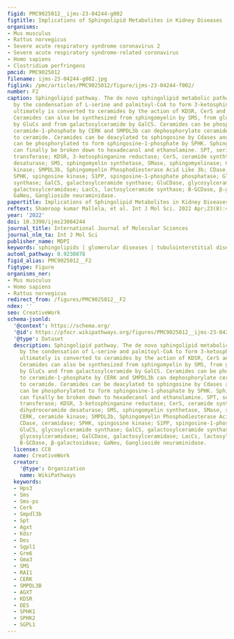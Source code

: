 ```yaml
---
figid: PMC9025012__ijms-23-04244-g002
figtitle: Implications of Sphingolipid Metabolites in Kidney Diseases
organisms:
- Mus musculus
- Rattus norvegicus
- Severe acute respiratory syndrome coronavirus 2
- Severe acute respiratory syndrome-related coronavirus
- Homo sapiens
- Clostridium perfringens
pmcid: PMC9025012
filename: ijms-23-04244-g002.jpg
figlink: /pmc/articles/PMC9025012/figure/ijms-23-04244-f002/
number: F2
caption: Sphingolipid pathway. The de novo sphingolipid metabolic pathway commences
  by the condensation of L-serine and palmitoyl-CoA to form 3-ketosphinganine, which
  ultimately is converted to ceramides by the action of KDSR, CerS and DES, respectively.
  Ceramides can also be synthesized from sphingomyelin by SMS, from glucosylceramide
  by GluCs and from galactosylceramide by GalCS. Ceramides can be phosphorylated to
  ceramide-1-phosphate by CERK and SMPDL3b can dephosphorylate ceramide-1-phosphate
  to ceramide. Ceramides can be deacylated to sphingosine by Cdases and sphingosine
  can be phosphorylated to form sphingosine-1-phosphate by SPHK. Sphingosine-1-phosphate
  can finally be broken down to hexadecanol and ethanolamine. SPT, serine palmitoyl
  transferase; KDSR, 3-ketosphinganine reductase; CerS, ceramide synthtase; DES, dihydroceramide
  desaturase; SMS, sphingomyelin synthetase, SMase, sphingomyelinase; CERK, ceramide
  kinase; SMPDL3b, Sphingomyelin Phosphodiesterase Acid Like 3b; CDase, ceramidase;
  SPHK, spingosine kinase; S1PP, spingosine-1-phosphate phosphatase; GluCS, glycosylceramide
  synthase; GalCS, galactosylceramide synthase; GluCDase, glycosylceramidase; GalCDase,
  galactosylceramidase; LacCs, lactosylceramide synthase; Β-GCDase, β-galactosidase;
  GaNeu, Ganglioside neuraminidase.
papertitle: Implications of Sphingolipid Metabolites in Kidney Diseases.
reftext: Shamroop kumar Mallela, et al. Int J Mol Sci. 2022 Apr;23(8):4244.
year: '2022'
doi: 10.3390/ijms23084244
journal_title: International Journal of Molecular Sciences
journal_nlm_ta: Int J Mol Sci
publisher_name: MDPI
keywords: sphingolipids | glomerular diseases | tubulointerstitial diseases
automl_pathway: 0.9230878
figid_alias: PMC9025012__F2
figtype: Figure
organisms_ner:
- Mus musculus
- Homo sapiens
- Rattus norvegicus
redirect_from: /figures/PMC9025012__F2
ndex: ''
seo: CreativeWork
schema-jsonld:
  '@context': https://schema.org/
  '@id': https://pfocr.wikipathways.org/figures/PMC9025012__ijms-23-04244-g002.html
  '@type': Dataset
  description: Sphingolipid pathway. The de novo sphingolipid metabolic pathway commences
    by the condensation of L-serine and palmitoyl-CoA to form 3-ketosphinganine, which
    ultimately is converted to ceramides by the action of KDSR, CerS and DES, respectively.
    Ceramides can also be synthesized from sphingomyelin by SMS, from glucosylceramide
    by GluCs and from galactosylceramide by GalCS. Ceramides can be phosphorylated
    to ceramide-1-phosphate by CERK and SMPDL3b can dephosphorylate ceramide-1-phosphate
    to ceramide. Ceramides can be deacylated to sphingosine by Cdases and sphingosine
    can be phosphorylated to form sphingosine-1-phosphate by SPHK. Sphingosine-1-phosphate
    can finally be broken down to hexadecanol and ethanolamine. SPT, serine palmitoyl
    transferase; KDSR, 3-ketosphinganine reductase; CerS, ceramide synthtase; DES,
    dihydroceramide desaturase; SMS, sphingomyelin synthetase, SMase, sphingomyelinase;
    CERK, ceramide kinase; SMPDL3b, Sphingomyelin Phosphodiesterase Acid Like 3b;
    CDase, ceramidase; SPHK, spingosine kinase; S1PP, spingosine-1-phosphate phosphatase;
    GluCS, glycosylceramide synthase; GalCS, galactosylceramide synthase; GluCDase,
    glycosylceramidase; GalCDase, galactosylceramidase; LacCs, lactosylceramide synthase;
    Β-GCDase, β-galactosidase; GaNeu, Ganglioside neuraminidase.
  license: CC0
  name: CreativeWork
  creator:
    '@type': Organization
    name: WikiPathways
  keywords:
  - Hps3
  - Sms
  - Sms-ps
  - Cerk
  - Smpdl3b
  - Spt
  - Agxt
  - Kdsr
  - Des
  - Sgpl1
  - Grm6
  - Gma3
  - SMS
  - RAI1
  - CERK
  - SMPDL3B
  - AGXT
  - KDSR
  - DES
  - SPHK1
  - SPHK2
  - SGPL1
---
```

